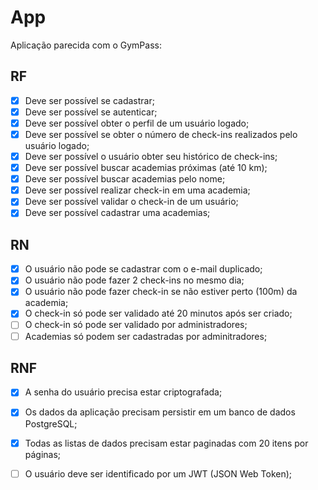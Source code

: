 # App

Aplicação parecida com o GymPass:

## RF

- [X] Deve ser possível se cadastrar;
- [X] Deve ser possível se autenticar;
- [X] Deve ser possível obter o perfil de um usuário logado;
- [X] Deve ser possível se obter o número de check-ins realizados pelo usuário logado;
- [X] Deve ser possível o usuário obter seu histórico de check-ins;
- [X] Deve ser possível buscar academias próximas (até 10 km);
- [X] Deve ser possível buscar academias pelo nome;
- [X] Deve ser possível realizar check-in em uma academia;
- [X] Deve ser possível validar o check-in de um usuário;
- [X] Deve ser possível cadastrar uma academias;

## RN

- [X] O usuário não pode se cadastrar com o e-mail duplicado;
- [X] O usuário não pode fazer 2 check-ins no mesmo dia;
- [X] O usuário não pode fazer check-in se não estiver perto (100m) da academia;
- [X] O check-in só pode ser validado até 20 minutos após ser criado;
- [ ] O check-in só pode ser validado por administradores;
- [ ] Academias só podem ser cadastradas por adminitradores;

## RNF

- [X] A senha do usuário precisa estar criptografada;
- [X] Os dados da aplicação precisam persistir em um banco de dados PostgreSQL;
- [X] Todas as listas de dados precisam estar paginadas com 20 itens por páginas;
- [ ] O usuário deve ser identificado por um JWT (JSON Web Token);

